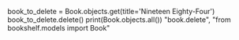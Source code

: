 book_to_delete = Book.objects.get(title='Nineteen Eighty-Four')
book_to_delete.delete()
print(Book.objects.all())
"book.delete", "from bookshelf.models import Book"
